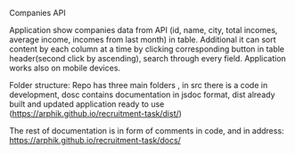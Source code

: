 Companies API


Application show companies data from API (id, name, city, total incomes, average income, incomes from last month) in table. 
Additional it can sort content by each column at a time by clicking corresponding button in table header(second click by ascending), search through every field. 
    Application works also on mobile devices.

Folder structure:
Repo has three main folders ,
    in src there is a code in development, 
    dosc contains documentation in jsdoc format, 
    dist already built and updated application ready to use
    (https://arphik.github.io/recruitment-task/dist/)



The rest of documentation is in form of comments in code, and in address:
https://arphik.github.io/recruitment-task/docs/
